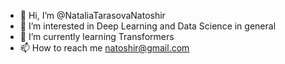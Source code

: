 - 👋 Hi, I’m @NataliaTarasovaNatoshir
- 👀 I’m interested in Deep Learning and Data Science in general
- 🌱 I’m currently learning Transformers
- 📫 How to reach me natoshir@gmail.com

<!---
NataliaTarasovaNatoshir/NataliaTarasovaNatoshir is a ✨ special ✨ repository because its `README.md` (this file) appears on your GitHub profile.
You can click the Preview link to take a look at your changes.
--->
